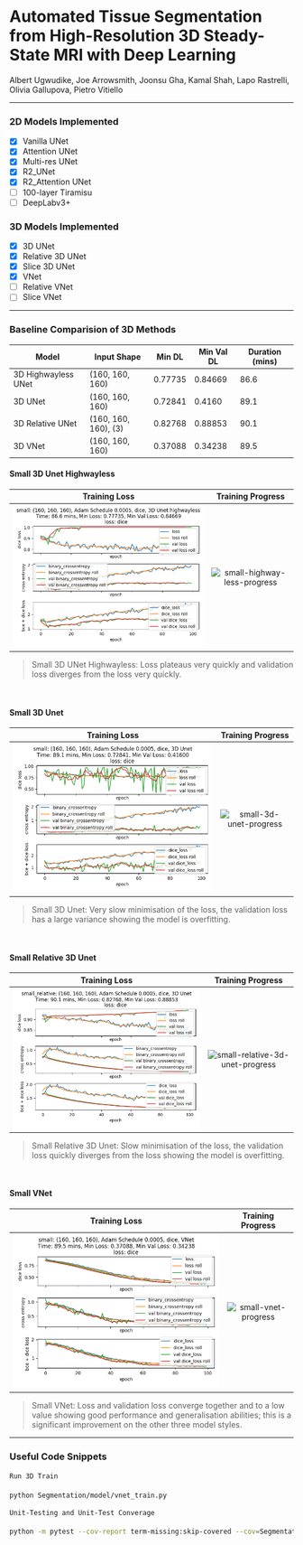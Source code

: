 # Automated Tissue Segmentation from High-Resolution 3D Steady-State MRI with Deep Learning

Albert Ugwudike, Joe Arrowsmith, Joonsu Gha, Kamal Shah, Lapo Rastrelli, Olivia Gallupova, Pietro Vitiello

---

### 2D Models Implemented

- [x] Vanilla UNet 
- [x] Attention UNet
- [x] Multi-res UNet
- [x] R2_UNet
- [x] R2_Attention UNet
- [ ] 100-layer Tiramisu
- [ ] DeepLabv3+ 

### 3D Models Implemented

- [x] 3D UNet
- [x] Relative 3D UNet
- [x] Slice 3D UNet
- [x] VNet
- [ ] Relative VNet
- [ ] Slice VNet

---

### Baseline Comparision of 3D Methods

| Model               | Input Shape          | Min DL  | Min Val DL | Duration (mins) |
|---------------------|----------------------|---------|------------|-----------------|
| 3D Highwayless UNet | (160, 160, 160)      | 0.77735 | 0.84669    | 86.6            |
| 3D UNet             | (160, 160, 160)      | 0.72841 | 0.4160     | 89.1            |
| 3D Relative UNet    | (160, 160, 160), (3) | 0.82768 | 0.88853    | 90.1            |
| 3D VNet             | (160, 160, 160)      | 0.37088 | 0.34238    | 89.5            |

#### Small 3D Unet Highwayless

Training Loss | Training Progress
:------------:|:---------------------------:
![small-highway-less-loss](results/3d/small_highwayless_train_result_2020_03_17-08_07_29.png "Small 3D Unet Highwayless Loss") | ![small-highway-less-progress](results/3d/small_highwayless_progress.gif "Small 3D Unet Highwayless Progress")

> Small 3D UNet Highwayless: Loss plateaus very quickly and validation loss diverges from the loss very quickly.

<br />

#### Small 3D Unet

Training Loss | Training Progress
:------------:|:---------------------------:
![small-3d-unet-loss](results/3d/small_3dunet_train_result_2020_03_17-09_34_10.png "Small 3D Unet Loss") | ![small-3d-unet-progress](results/3d/small_3dunet_progress.gif "Small 3D Unet Progress")

> Small 3D Unet: Very slow minimisation of the loss, the validation loss has a large variance showing the model is overfitting.

<br />

#### Small Relative 3D Unet

Training Loss | Training Progress
:------------:|:---------------------------:
![small-relative-3d-unet-loss](results/3d/small_relative_3dunet_train_result_2020_03_17-11_03_20.png "Small Relative 3D Unet Loss") | ![small-relative-3d-unet-progress](results/3d/small_relative_3dunet_progress.gif "Small Relative 3D Unet Progress")

> Small Relative 3D Unet: Slow minimisation of the loss, the validation loss quickly diverges from the loss showing the model is overfitting.

<br />

#### Small VNet

Training Loss | Training Progress
:------------:|:---------------------------:
![small-vnet-loss](results/3d/small_vnet_train_result_2020_03_17-12_37_32.png "Small VNet Loss") | ![small-vnet-progress](results/3d/small_vnet_progress.gif "Small VNet Progress")

> Small VNet: Loss and validation loss converge together and to a low value showing good performance and generalisation abilities; this is a significant improvement on the other three model styles.



---

### Useful Code Snippets

``` Bash
Run 3D Train

python Segmentation/model/vnet_train.py
```

``` Bash
Unit-Testing and Unit-Test Converage

python -m pytest --cov-report term-missing:skip-covered --cov=Segmentation && coverage html && open ./htmlcov.index.html
```